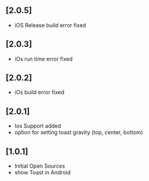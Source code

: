 ## [2.0.5]

* iOS Release build error fixed

## [2.0.3]

* iOs run time error fixed

## [2.0.2]

* iOs build error fixed

## [2.0.1]

* Ios Support added 
* option for setting toast gravity (top, center, bottom)

## [1.0.1]

* Initial Open Sources
* show Toast in Android
